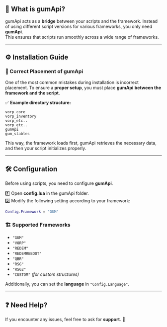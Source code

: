 ## 📌 What is **gumApi**?  

gumApi acts as a **bridge** between your scripts and the framework. Instead of using different script versions for various frameworks, you only need **gumApi**.  
This ensures that scripts run smoothly across a wide range of frameworks.  

---

## ⚙️ **Installation Guide**  

### 🔹 Correct Placement of **gumApi**  

One of the most common mistakes during installation is incorrect placement. To ensure a **proper setup**, you must place **gumApi** **between the framework and the script**.  

✅ **Example directory structure:**  

```
vorp_core  
vorp_inventory  
vorp_etc..  
vorp_etc..  
gumApi  
gum_stables  
```

This way, the framework loads first, gumApi retrieves the necessary data, and then your script initializes properly.  

---

## 🛠️ **Configuration**  

Before using scripts, you need to configure **gumApi**.  

1️⃣ Open **config.lua** in the gumApi folder.  
2️⃣ Modify the following setting according to your framework:  

```lua
Config.Framework = "GUM"
```

### 🏗️ **Supported Frameworks**  
- `"GUM"`  
- `"VORP"`  
- `"REDEM"`  
- `"REDEMREBOOT"`  
- `"QBR"`  
- `"RSG"`  
- `"RSG2"`  
- `"CUSTOM"` *(for custom structures)*  

Additionally, you can set the **language** in `"Config.Language"`.  

---

## ❓ Need Help?  

If you encounter any issues, feel free to ask for **support**. 🚀  

